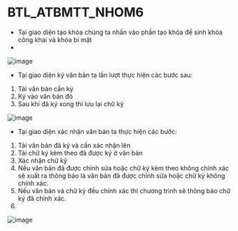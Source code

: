 # BTL_ATBMTT_NHOM6
- Tại giao diện tạo khóa chúng ta nhấn vào phần tạo khóa để sinh khóa công khai và khóa bí mật
- 
![image](https://github.com/manhvann/BTL_ATBMTT_NHOM6/assets/108862213/e8a6e187-76df-4bc8-8c07-0ebcad83b9b8)

- Tại giao diện ký văn bản ta lần lượt thực hiện các bước sau:
1. Tải văn bản cần ký
2. Ký vào văn bản đó
3. Sau khi đã ký xong thì lưu lại chữ ký
   
![image](https://github.com/manhvann/BTL_ATBMTT_NHOM6/assets/108862213/00dac085-92d2-4569-8d26-9ad97be09934)

- Tại giao diện xác nhận văn bản ta thực hiện các bước:
1. Tải văn bản đã ký và cần xác nhận lên
2. Tải chữ ký kèm theo đã được ký ở văn bản
3. Xác nhận chữ ký
4. Nếu văn bản đã được chỉnh sửa hoặc chữ ký kèm theo không chính xác sẽ xuất ra thông báo là văn bản đã được chỉnh sửa hoặc chữ ký không chính xác.
5. Nếu văn bản và chữ ký đều chính xác thì chương trình sẽ thông báo chữ ký đã chính xác.
6. 
![image](https://github.com/manhvann/BTL_ATBMTT_NHOM6/assets/108862213/2fc7801c-8814-419a-aa9c-ae4d95a01f04)



